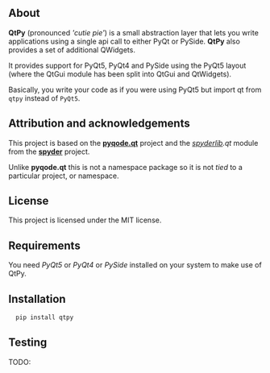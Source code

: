 About
-----

**QtPy** (pronounced *'cutie pie'*) is a small abstraction layer that lets you
write applications using a single api call to either PyQt or PySide. **QtPy**
also provides a set of additional QWidgets.

It provides support for PyQt5, PyQt4 and PySide using the PyQt5 layout (where
the QtGui module has been split into QtGui and QtWidgets).

Basically, you write your code as if you were using PyQt5 but import qt from
``qtpy`` instead of ``PyQt5``.

Attribution and acknowledgements
--------------------------------

This project is based on the **[pyqode.qt](https://github.com/pyQode/pyqode.qt)** project and the *[spyderlib](https://github.com/spyder-ide/spyder/tree/master/spyderlib/qt).qt*
module from the **[spyder](https://github.com/spyder-ide/spyder)** project.

Unlike **pyqode.qt** this is not a namespace package so it is not *tied*
to a particular project, or namespace.

License
-------

This project is licensed under the MIT license.

Requirements
------------
You need *PyQt5* or *PyQt4* or *PySide* installed on your system to make use
of QtPy.

Installation
------------
```python
  pip install qtpy
```

Testing
-------
TODO:

